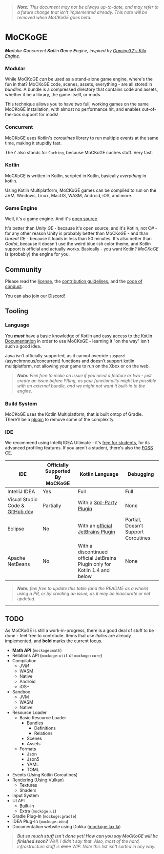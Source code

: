 > ***Note:** This document may not be always up-to-date, and may refer to a future change that isn't implemented
already. This note will be removed when MoCKoGE goes beta.*

# MoCKoGE

***Mo**dular **C**oncurrent **Ko**tlin **G**ame **E**ngine, inspired
by [Gaming32's Kilo Engine](https://github.com/Gaming32/kilo-engine).*

### Modular

While MoCKoGE *can* be used as a stand-alone game engine, where's the fun in that? MoCKoGE code, scenes, assets,
everything - are all stored in *bundles*. A bundle is a compressed directory that contains code and assets, whether it
be a library, the game itself, or mods.

This technique allows you to have two full, working games on the same MoCKoGE installation, with almost no performance
hit, and enables out-of-the-box support for mods!

### Concurrent

MoCKoGE uses Kotlin's *coroutines* library to run multiple events at the same time, making it stupidly fast.

The `C` also stands for `Caching`, because MoCKoGE caches stuff. Very fast.

### Kotlin

MoCKoGE is written in Kotlin, scripted in Kotlin, basically *everything* in kotlin.

Using Kotlin Multiplatform, MoCKoGE games can be compiled to run on the JVM, Windows, Linux, MacOS, WASM, Android, iOS,
and more.

### Game Engine

Well, it's a game engine. And it's [open source](LICENSE.md).

It's better than *Unity GE* - because it's open source, and it's Kotlin, not C# - for any other reason Unity is probably
better than MoCKoGE - and than *Unreal GE* - because it loads in less than 50 minutes. It's also better than *Godot*,
because it doesn't use the weird blue-ish color theme, and Kotlin support is official and actually works. Basically -
you want Kotlin? *MoCKoGE* is (probably) the engine for you.

## Community

Please read the [license](LICENSE.md), the [contribution guidelines](CONTRIBUTING.md), and
the [code of conduct](CODE_OF_CONDUCT.md).

You can also join our [Discord](https://discord.gg/TAs7PtCqnm)!

## Tooling

### Language

You ***must*** have a basic knowledge of Kotlin and easy access
to [the Kotlin Documentation](https://kotlinlang.org/docs/home.html) in order to use MoCKoGE -
learning it "on the way" isn't such a good idea.

Java isn't officially supported, as it cannot override `suspend` (asynchronous/concurrent) functions and doesn't support
kotlin multiplatform, not allowing your game to run on the Xbox or on the web.

> ***Note:** Feel free to make an issue if you need a feature or two - just create an issue before PRing, as your
functionality might be possible with an external bundle, and we might not want it built-in to the engine.*

### Build System

MoCKoGE uses the Kotlin Multiplatform, that is built ontop of Gradle. There'll be a [plugin](#todo) to remove some of
the complexity.

### IDE

We recommend using Intellij IDEA Ultimate -
it's [free for students](https://www.jetbrains.com/community/education/#students), for its advanced profiling features.
If you aren't a student, there's also the [FOSS CE](https://www.jetbrains.com/idea/).

| IDE                                                    | Officially Supported By MoCKoGE | Kotlin Language                                                                                    | Debugging                           |
|--------------------------------------------------------|---------------------------------|----------------------------------------------------------------------------------------------------|-------------------------------------|
| IntelliJ IDEA                                          | Yes                             | Full                                                                                               | Full                                |
| Visual Studio Code & [GitHub.dev](https://github.dev/) | Partially                       | With a [3rd-Party Plugin](https://github.com/mathiasfrohlich/vscode-kotlin)                        | None                                |
| Eclipse                                                | No                              | With an [official JetBrains Plugin](https://marketplace.eclipse.org/content/kotlin-plugin-eclipse) | Partial, Doesn't Support Coroutines |
| Apache NetBeans                                        | No                              | With a discontinued official JetBrains Plugin only for Kotlin 1.4 and below                        | None                                |

> ***Note:** feel free to update this table (and the README as a whole) using a PR, or by creating an issue, as it may
be inaccurate or not updated.*

---

## TODO

As MoCKoGE is still a work-in-progress, there is a good deal of stuff to be done - feel free to contribute. Items that
use *italics* are already implemented, and **bold** marks the current focus.

- **Math API** (`mockoge:math`)
- Relations API (`mockoge:util` or `mockoge:core`)
- Compilation
    - _JVM_
    - WASM
    - Native
    - Android
    - iOS+
- Sandbox
    - JVM
    - WASM
    - Native
- Resource Loader
    - Basic Resource Loader
        - Bundles
            - Definitions
            - Relations
        - Scenes
        - Assets
    - Formats
        - Json
        - Json5
        - YAML
        - TOML
- Events (Using Kotlin Coroutines)
- Rendering (Using Vulkan)
    - Textures
    - Shaders
- Input System
- UI API
    - Built-in
    - Extra (`mockoge:ui`)
- Gradle Plug-In (`mockoge:gradle`)
- IDEA Plug-In (`mockoge:idea`)
- Documentation website using Dokka ([mockoge.lax.la](https://mockoge.lax.la/))

> ***But so much stuff isn't done yet! How can you say MoCKoGE will be finished soon?** Well, I didn't say that. Also,
most of the hard, infrastructure stuff is ~~done~~ WIP. Note this list isn't sorted in any way.*